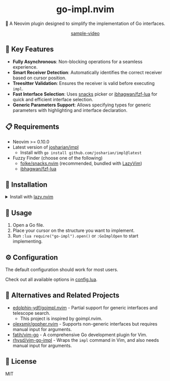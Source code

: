 <!-- markdownlint-disable no-inline-html -->
<!-- markdownlint-disable first-line-heading -->

<div align="center">

# go-impl.nvim

🚀 A Neovim plugin designed to simplify the implementation of Go interfaces.

[sample-video]

</div>

## 🌟 Key Features

- **Fully Asynchronous**:
  Non-blocking operations for a seamless experience.
- **Smart Receiver Detection**:
  Automatically identifies the correct receiver based on cursor position.
- **Treesitter Validation**:
  Ensures the receiver is valid before executing `impl`.
- **Fast Interface Selection**:
  Uses [snacks][snacks-url] picker or [ibhagwan/fzf-lua][fzf-lua-url] for quick
  and efficient interface selection.
- **Generic Parameters Support**:
  Allows specifying types for generic parameters with highlighting and interface
  declaration.

## 📋 Requirements

- Neovim >= 0.10.0
- Latest version of [josharian/impl][impl]
  - Install with `go install github.com/josharian/impl@latest`
- Fuzzy Finder (choose one of the following)
  - [folke/snacks.nvim][snacks-url] (recommended, bundled with [LazyVim][LazyVim])
  - [ibhagwan/fzf-lua][fzf-lua-url]

## 🚚 Installation

<details>
<summary>Install with <a href="https://github.com/folke/lazy.nvim">lazy.nvim</a></summary>

```lua
{
  "fang2hou/go-impl.nvim",
  ft = "go",
  dependencies = {
    "MunifTanjim/nui.nvim",
    "nvim-lua/plenary.nvim",

    -- Choose one of the following fuzzy finder
    "folke/snacks.nvim",
    "ibhagwan/fzf-lua",
  },
  opts = {},
  keys = {
    {
      "<leader>Gi",
      function()
        require("go-impl").open()
      end,
      mode = { "n" },
      desc = "Go Impl",
    },
  },
}
```

</details>

## 🚀 Usage

1. Open a Go file.
2. Place your cursor on the structure you want to implement.
3. Run `:lua require("go-impl").open()` or `:GoImplOpen` to start implementing.

## ⚙️ Configuration

The default configuration should work for most users.

Check out all available options in [config.lua](lua/go-impl/config.lua).

## 🔄 Alternatives and Related Projects

- [edolphin-ydf/goimpl.nvim][goimpl.nvim] -
  Partial support for generic interfaces and telescope search.
  - This project is inspired by goimpl.nvim.
- [olexsmir/gopher.nvim][gopher.nvim] -
  Supports non-generic interfaces but requires manual input for arguments.
- [fatih/vim-go][vim-go] -
  A comprehensive Go development plugin for Vim.
- [rhysd/vim-go-impl][vim-go-impl] -
  Wraps the `impl` command in Vim, and also needs manual input for arguments.

## 🪪 License

MIT

<!-- LINKS -->

[impl]: https://github.com/josharian/impl
[sample-video]: https://github.com/user-attachments/assets/0f03a4f0-536c-42c1-a436-ada1775439ed
[LazyVim]: https://www.lazyvim.org/
[snacks-url]: https://github.com/folke/snacks.nvim
[fzf-lua-url]: https://github.com/ibhagwan/fzf-lua
[goimpl.nvim]: https://github.com/edolphin-ydf/goimpl.nvim
[gopher.nvim]: https://github.com/olexsmir/gopher.nvim
[vim-go]: https://github.com/fatih/vim-go
[vim-go-impl]: https://github.com/rhysd/vim-go-impl
